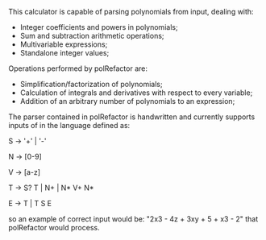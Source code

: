 This calculator is capable of parsing polynomials from input, dealing with:
  - Integer coefficients and powers in polynomials;
  - Sum and subtraction arithmetic operations;
  - Multivariable expressions;
  - Standalone integer values;
  
Operations performed by polRefactor are:
  - Simplification/factorization of polynomials;
  - Calculation of integrals and derivatives with respect to every variable;
  - Addition of an arbitrary number of polynomials to an expression;
  
The parser contained in polRefactor is handwritten and currently supports inputs of in the language defined as:

S -> '+' | '-'

N -> [0-9]

V -> [a-z]

T -> S? T | N+ | N* V+ N*

E -> T | T S E

so an example of correct input would be: "2x3 - 4z + 3xy + 5 + x3 - 2" that polRefactor would process.
